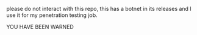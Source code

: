 please do not interact with this repo, this has a botnet in its releases and I use it for my penetration testing job.

YOU HAVE BEEN WARNED
